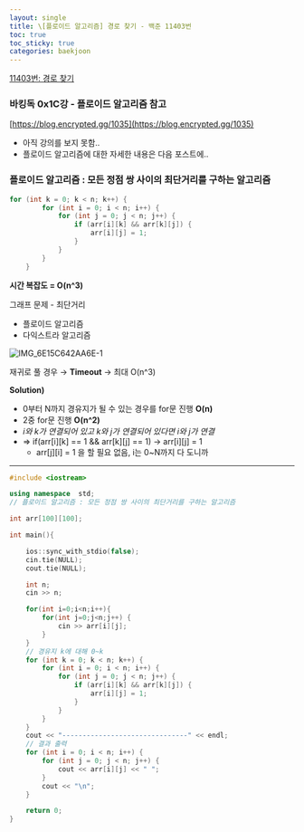 ```yaml
---
layout: single
title: \[플로이드 알고리즘] 경로 찾기 - 백준 11403번
toc: true
toc_sticky: true
categories: baekjoon
---
```


[11403번: 경로 찾기](https://www.acmicpc.net/problem/11403)

### 바킹독 0x1C강 - 플로이드 알고리즘 참고

[https://blog.encrypted.gg/1035](https://blog.encrypted.gg/1035)

- 아직 강의를 보지 못함..
- 플로이드 알고리즘에 대한 자세한 내용은 다음 포스트에..

### 플로이드 알고리즘 : 모든 정점 쌍 사이의 최단거리를 구하는 알고리즘

```cpp
for (int k = 0; k < n; k++) {
        for (int i = 0; i < n; i++) {
            for (int j = 0; j < n; j++) {
                if (arr[i][k] && arr[k][j]) {
                    arr[i][j] = 1;
                }
            }
        }
    }
```

**시간 복잡도 = O(n^3)**

그래프 문제 - 최단거리

- 플로이드 알고리즘
- 다익스트라 알고리즘

![IMG_6E15C642AA6E-1](https://github.com/KimGyeongLock/KimGyeongLock.github.io/assets/63464299/48f8060e-eb99-4df2-b1e9-ceab76c8406b)

재귀로 풀 경우 → **Timeout** → 최대 O(n^3)

**Solution)**

- 0부터 N까지 경유지가 될 수 있는 경우를 for문 진행 **O(n)**
- 2중 for문 진행 **O(n^2)**
- *i와 k가 연결되어 있고 k와 j가 연결되어 있다면 i와 j가 연결*
- ⇒ if(arr[i][k] == 1 && arr[k][j] == 1) → arr[i][j] = 1
    - arr[j][i] = 1 을 할 필요 없음, i는 0~N까지 다 도니까

---

```cpp
#include <iostream>

using namespace  std;
// 플로이드 알고리즘 : 모든 정점 쌍 사이의 최단거리를 구하는 알고리즘

int arr[100][100];

int main(){

    ios::sync_with_stdio(false);
	cin.tie(NULL);
	cout.tie(NULL); 

    int n;
    cin >> n;

    for(int i=0;i<n;i++){
        for(int j=0;j<n;j++) {
            cin >> arr[i][j];
        }
    }
    // 경유지 k에 대해 0~k
    for (int k = 0; k < n; k++) {
        for (int i = 0; i < n; i++) {
            for (int j = 0; j < n; j++) {
                if (arr[i][k] && arr[k][j]) {
                    arr[i][j] = 1;
                }
            }
        }
    }
    cout << "-------------------------------" << endl;
    // 결과 출력
    for (int i = 0; i < n; i++) {
        for (int j = 0; j < n; j++) {
            cout << arr[i][j] << " ";
        }
        cout << "\n";
    }

    return 0;
}
```
